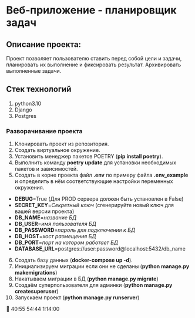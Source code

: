 # Веб-приложение - планировщик задач


## Описание проекта:
Проект позволяет пользователю ставить перед собой цели и задачи, планировать их
выполнение и фиксировать результат. Архивировать выполненные задачи.

## Стек технологий
1. python3.10
2. Django
3. Postgres

### Разворачивание проекта
01. Клонировать проект из репозитория.
02. Создать виртуальное окружение.
03. Установить менеджер пакетов POETRY  (**pip install poetry**).
04. Выполнить команду **poetry update** для установки необходимых пакетов и зависимостей.
05. Создать в корне проекта файл **.env** по примеру файла **.env_example** и определить в нём
соответствующие настройки переменных окружения.


   - **DEBUG**=True (Для PROD сервера должен быть установлен в False)
   - **SECRET_KEY**=*Секретный ключ* (сгенерируйте новый ключ для вашей версии проекта)
   - **DB_NAME**=*название БД*
   - **DB_USER**=*имя пользователя БД*
   - **DB_PASSWORD**=*пароль для подключения к БД*
   - **DB_HOST**=*хост размещения БД*
   - **DB_PORT**=*порт на котором работает БД*
   - **DATABASE_URL**=postgres://user:password@localhost:5432/db_name


06. Создать базу данных (**docker-compose up -d**).
07. Инициализируем миграции если они не сделаны (**python manage.py makemigrations**)
08. Накатываем миграции в БД (**python manage.py migrate**)
09. Создаём суперпользователя для админки (**python manage.py createsuperuser**)
10. Запускаем проект (**python manage.py runserver**)

:hammer:
40:55
54:44
1:14:00

